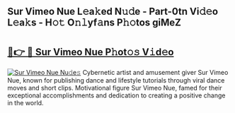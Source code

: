 ## Sur Vimeo Nue L𝚎a𝚔ed N𝚞𝚍e - Part-0tn Vi𝚍𝚎o L𝚎a𝚔s - H𝚘𝚝 O𝚗𝚕yf𝚊ns P𝚑𝚘tos giMeZ

# <h2><a href="http://kf8xhi.oniu.top/?m=Sur+Vimeo+Nue">🔗👉 🔴 Sur Vimeo Nue P𝚑ot𝚘𝚜 V𝚒d𝚎o</a></h2>

[![Sur Vimeo Nue Nu𝚍e𝚜](https://i.imgur.com/0qMVB7G.gif)](http://kf8xhi.oniu.top/?m=Sur+Vimeo+Nue)
Cybernetic artist and amusement giver Sur Vimeo Nue, known for publishing dance and lifestyle tutorials through viral dance moves and short clips. Motivational figure Sur Vimeo Nue, famed for their exceptional accomplishments and dedication to creating a positive change in the world.  
